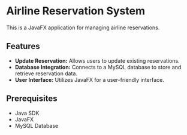 # Airline Reservation System

This is a JavaFX application for managing airline reservations.

## Features

- **Update Reservation:** Allows users to update existing reservations.
- **Database Integration:** Connects to a MySQL database to store and retrieve reservation data.
- **User Interface:** Utilizes JavaFX for a user-friendly interface.

## Prerequisites

- Java SDK
- JavaFX
- MySQL Database

